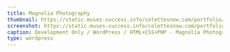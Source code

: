 ```yaml
---
title: Magnolia Photography
thumbnail: https://static.muses-success.info/colettesnow.com/portfolio/magnolia-photo/MagnoliaThumb.png
screenshot: https://static.muses-success.info/colettesnow.com/portfolio/magnolia-photo/MagnoliaFull.png
caption: Development Only / WordPress / HTML+CSS+PHP - Magnolia Photography / Design by Magnolia Photography
type: wordpress
---
```

